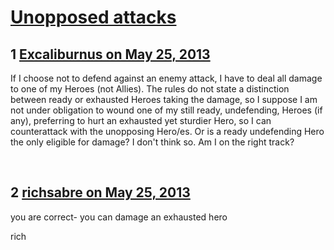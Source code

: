 # [Unopposed attacks](https://community.fantasyflightgames.com/topic/84314-unopposed-attacks/)

## 1 [Excaliburnus on May 25, 2013](https://community.fantasyflightgames.com/topic/84314-unopposed-attacks/?do=findComment&comment=798796)

If I choose not to defend against an enemy attack, I have to deal all damage to one of my Heroes (not Allies). The rules do not state a distinction between ready or exhausted Heroes taking the damage, so I suppose I am not under obligation to wound one of my still ready, undefending, Heroes (if any), preferring to hurt an exhausted yet sturdier Hero, so I can counterattack with the unopposing Hero/es. Or is a ready undefending Hero the only eligible for damage? I don't think so. Am I on the right track?

 

## 2 [richsabre on May 25, 2013](https://community.fantasyflightgames.com/topic/84314-unopposed-attacks/?do=findComment&comment=798827)

you are correct- you can damage an exhausted hero

rich

